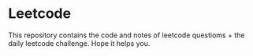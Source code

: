 # Leetcode
This repository contains the code and notes of leetcode questioms + the daily leetcode challenge. Hope it helps you.

